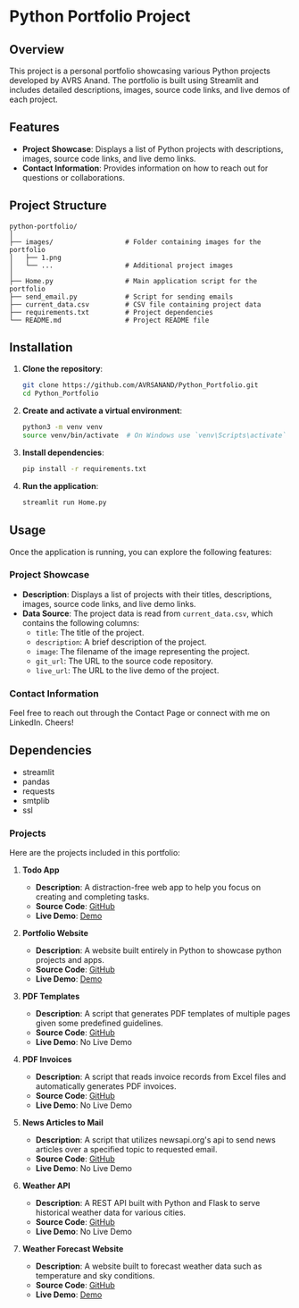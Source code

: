 # Python Portfolio Project

## Overview
This project is a personal portfolio showcasing various Python projects developed by AVRS Anand. The portfolio is built using Streamlit and includes detailed descriptions, images, source code links, and live demos of each project.

## Features
- **Project Showcase**: Displays a list of Python projects with descriptions, images, source code links, and live demo links.
- **Contact Information**: Provides information on how to reach out for questions or collaborations.

## Project Structure
```
python-portfolio/
│
├── images/                  # Folder containing images for the portfolio
│   ├── 1.png       
│   └── ...                  # Additional project images
│
├── Home.py                  # Main application script for the portfolio
├── send_email.py            # Script for sending emails
├── current_data.csv         # CSV file containing project data
├── requirements.txt         # Project dependencies
└── README.md                # Project README file
```

## Installation
1. **Clone the repository**:
    ```bash
    git clone https://github.com/AVRSANAND/Python_Portfolio.git
    cd Python_Portfolio
    ```

2. **Create and activate a virtual environment**:
    ```bash
    python3 -m venv venv
    source venv/bin/activate  # On Windows use `venv\Scripts\activate`
    ```

3. **Install dependencies**:
    ```bash
    pip install -r requirements.txt
    ```

4. **Run the application**:
    ```bash
    streamlit run Home.py
    ```

## Usage
Once the application is running, you can explore the following features:

### Project Showcase
- **Description**: Displays a list of projects with their titles, descriptions, images, source code links, and live demo links.
- **Data Source**: The project data is read from `current_data.csv`, which contains the following columns:
  - `title`: The title of the project.
  - `description`: A brief description of the project.
  - `image`: The filename of the image representing the project.
  - `git_url`: The URL to the source code repository.
  - `live_url`: The URL to the live demo of the project.


### Contact Information
Feel free to reach out through the Contact Page or connect with me on LinkedIn. Cheers!

## Dependencies
- streamlit
- pandas
- requests
- smtplib
- ssl

### Projects
Here are the projects included in this portfolio:

1. **Todo App**
    - **Description**: A distraction-free web app to help you focus on creating and completing tasks.
    - **Source Code**: [GitHub](https://github.com/AVRSANAND/Web_Simple_Todo)
    - **Live Demo**: [Demo](https://avrsanand-web-simple-todo.streamlit.app/)

2. **Portfolio Website**
    - **Description**: A website built entirely in Python to showcase python projects and apps.
    - **Source Code**: [GitHub](https://github.com/AVRSANAND/Python_Portfolio)
    - **Live Demo**: [Demo](https://avrsanand-python-portfolio-home.streamlit.app/)

3. **PDF Templates**
    - **Description**: A script that generates PDF templates of multiple pages given some predefined guidelines.
    - **Source Code**: [GitHub](https://github.com/AVRSANAND/PDF_Generator)
    - **Live Demo**: No Live Demo

4. **PDF Invoices**
    - **Description**: A script that reads invoice records from Excel files and automatically generates PDF invoices.
    - **Source Code**: [GitHub](https://github.com/AVRSANAND/PDF_Invoices)
    - **Live Demo**: No Live Demo

5. **News Articles to Mail**
    - **Description**: A script that utilizes newsapi.org's api to send news articles over a specified topic to requested email.
    - **Source Code**: [GitHub](https://github.com/AVRSANAND/News_to_Mail)
    - **Live Demo**: No Live Demo

6. **Weather API**
    - **Description**: A REST API built with Python and Flask to serve historical weather data for various cities.
    - **Source Code**: [GitHub](https://github.com/AVRSANAND/Weather_API)
    - **Live Demo**: No Live Demo

7. **Weather Forecast Website**
    - **Description**: A website built to forecast weather data such as temperature and sky conditions.
    - **Source Code**: [GitHub](https://github.com/AVRSANAND/Weather_Forecast_WebApp)
    - **Live Demo**: [Demo](https://avrsanand-weather-forecast-webapp.streamlit.app/)


